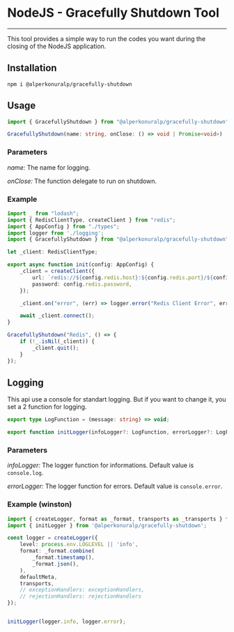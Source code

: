# NodeJS - Gracefully Shutdown Tool
-----------------------------------

This tool provides a simple way to run the codes you want during the closing of the NodeJS application.

## Installation
```
npm i @alperkonuralp/gracefully-shutdown
```

## Usage

```typescript
import { GracefullyShutdown } from "@alperkonuralp/gracefully-shutdown";

GracefullyShutdown(name: string, onClose: () => void | Promise<void>)
```
### Parameters
*name:* The name for logging.

*onClose:* The function delegate to run on shutdown.


### Example
```typescript
import _ from "lodash";
import { RedisClientType, createClient } from "redis";
import { AppConfig } from "./types";
import logger from './logging';
import { GracefullyShutdown } from "@alperkonuralp/gracefully-shutdown";

let _client: RedisClientType;

export async function init(config: AppConfig) {
	_client = createClient({
		url: `redis://${config.redis.host}:${config.redis.port}/${config.redis.dbIndex}`,
		password: config.redis.password,
	});

	_client.on("error", (err) => logger.error("Redis Client Error", err));

	await _client.connect();
}

GracefullyShutdown("Redis", () => {
	if (!_.isNil(_client)) {
		_client.quit();
	}
});
```

## Logging
This api use a console for standart logging. But if you want to change it, you set a 2 function for logging.

```typescript
export type LogFunction = (message: string) => void;

export function initLogger(infoLogger?: LogFunction, errorLogger?: LogFunction);
```

### Parameters

*infoLogger:* The logger function for informations. Default value is `console.log`.

*errorLogger:* The logger function for errors. Default value is `console.error`.


### Example (winston)
```typescript
import { createLogger, format as _format, transports as _transports } from 'winston';
import { initLogger } from '@alperkonuralp/gracefully-shutdown';

const logger = createLogger({
	level: process.env.LOGLEVEL || 'info',
	format: _format.combine(
		_format.timestamp(),
		_format.json(),
	),
	defaultMeta,
	transports,
	// exceptionHandlers: exceptionHandlers,
	// rejectionHandlers: rejectionHandlers
});


initLogger(logger.info, logger.error);
```
